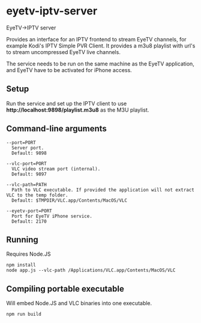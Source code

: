 # eyetv-iptv-server
EyeTV->IPTV server

Provides an interface for an IPTV frontend to stream EyeTV channels, for example Kodi's IPTV Simple PVR Client. It provides a m3u8 playlist with url's to stream uncompressed EyeTV live channels.

The service needs to be run on the same machine as the EyeTV application, and EyeTV have to be activated for iPhone access.

## Setup
Run the service and set up the IPTV client to use **http://localhost:9898/playlist.m3u8** as the M3U playlist.

## Command-line arguments
```
--port=PORT
  Server port.
  Default: 9898
  
--vlc-port=PORT
  VLC video stream port (internal).
  Default: 9897
  
--vlc-path=PATH
  Path to VLC executable. If provided the application will not extract VLC to the temp folder.
  Default: $TMPDIR/VLC.app/Contents/MacOS/VLC
  
--eyetv-port=PORT
  Port for EyeTV iPhone service.
  Default: 2170
```

## Running
Requires Node.JS
```
npm install
node app.js --vlc-path /Applications/VLC.app/Contents/MacOS/VLC
```

## Compiling portable executable
Will embed Node.JS and VLC binaries into one executable.
```
npm run build
```

